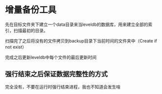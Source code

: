 ﻿# 增量备份工具
先在目标文件夹下建立一个data目录来当leveldb的数据库，用来建立全部的索引，扫描最初的目录。

扫描完了之后将没有的文件拷贝到backup目录下当前时间的文件夹中（Create if not exist）

完成之后更新leveldb中每个文件的最后更新时间

## 强行结束之后保证数据完整性的方式
完全没有，不要在运行时强行结束进程，我也不知道会发生啥